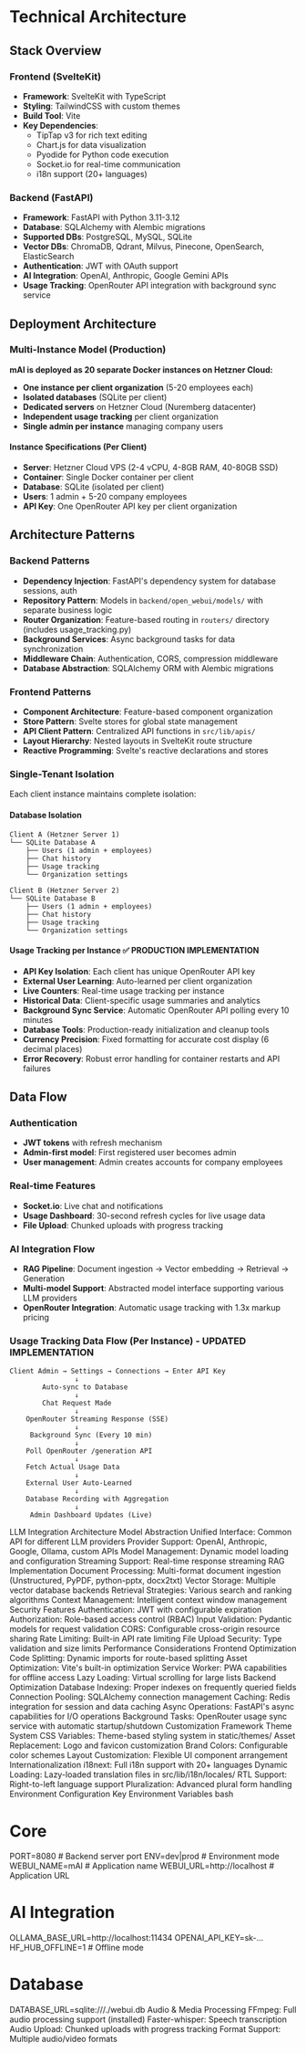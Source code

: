 # Technical Architecture

## Stack Overview

### Frontend (SvelteKit)
- **Framework**: SvelteKit with TypeScript
- **Styling**: TailwindCSS with custom themes
- **Build Tool**: Vite
- **Key Dependencies**:
  - TipTap v3 for rich text editing
  - Chart.js for data visualization
  - Pyodide for Python code execution
  - Socket.io for real-time communication
  - i18n support (20+ languages)

### Backend (FastAPI)
- **Framework**: FastAPI with Python 3.11-3.12
- **Database**: SQLAlchemy with Alembic migrations
- **Supported DBs**: PostgreSQL, MySQL, SQLite
- **Vector DBs**: ChromaDB, Qdrant, Milvus, Pinecone, OpenSearch, ElasticSearch
- **Authentication**: JWT with OAuth support
- **AI Integration**: OpenAI, Anthropic, Google Gemini APIs
- **Usage Tracking**: OpenRouter API integration with background sync service

## Deployment Architecture

### Multi-Instance Model (Production)
**mAI is deployed as 20 separate Docker instances on Hetzner Cloud:**

- **One instance per client organization** (5-20 employees each)
- **Isolated databases** (SQLite per client)
- **Dedicated servers** on Hetzner Cloud (Nuremberg datacenter)
- **Independent usage tracking** per client organization
- **Single admin per instance** managing company users

#### Instance Specifications (Per Client)
- **Server**: Hetzner Cloud VPS (2-4 vCPU, 4-8GB RAM, 40-80GB SSD)
- **Container**: Single Docker container per client
- **Database**: SQLite (isolated per client)
- **Users**: 1 admin + 5-20 company employees
- **API Key**: One OpenRouter API key per client organization
## Architecture Patterns

### Backend Patterns
- **Dependency Injection**: FastAPI's dependency system for database sessions, auth
- **Repository Pattern**: Models in `backend/open_webui/models/` with separate business logic
- **Router Organization**: Feature-based routing in `routers/` directory (includes usage_tracking.py)
- **Background Services**: Async background tasks for data synchronization
- **Middleware Chain**: Authentication, CORS, compression middleware
- **Database Abstraction**: SQLAlchemy ORM with Alembic migrations

### Frontend Patterns
- **Component Architecture**: Feature-based component organization
- **Store Pattern**: Svelte stores for global state management
- **API Client Pattern**: Centralized API functions in `src/lib/apis/`
- **Layout Hierarchy**: Nested layouts in SvelteKit route structure
- **Reactive Programming**: Svelte's reactive declarations and stores

### Single-Tenant Isolation
Each client instance maintains complete isolation:

#### Database Isolation
```
Client A (Hetzner Server 1)
└── SQLite Database A
    ├── Users (1 admin + employees)
    ├── Chat history
    ├── Usage tracking
    └── Organization settings

Client B (Hetzner Server 2)  
└── SQLite Database B
    ├── Users (1 admin + employees)
    ├── Chat history
    ├── Usage tracking
    └── Organization settings
```

#### Usage Tracking per Instance ✅ PRODUCTION IMPLEMENTATION
- **API Key Isolation**: Each client has unique OpenRouter API key
- **External User Learning**: Auto-learned per client organization
- **Live Counters**: Real-time usage tracking per instance
- **Historical Data**: Client-specific usage summaries and analytics
- **Background Sync Service**: Automatic OpenRouter API polling every 10 minutes
- **Database Tools**: Production-ready initialization and cleanup tools
- **Currency Precision**: Fixed formatting for accurate cost display (6 decimal places)
- **Error Recovery**: Robust error handling for container restarts and API failures
## Data Flow

### Authentication
- **JWT tokens** with refresh mechanism
- **Admin-first model**: First registered user becomes admin
- **User management**: Admin creates accounts for company employees

### Real-time Features
- **Socket.io**: Live chat and notifications
- **Usage Dashboard**: 30-second refresh cycles for live usage data
- **File Upload**: Chunked uploads with progress tracking

### AI Integration Flow
- **RAG Pipeline**: Document ingestion → Vector embedding → Retrieval → Generation
- **Multi-model Support**: Abstracted model interface supporting various LLM providers
- **OpenRouter Integration**: Automatic usage tracking with 1.3x markup pricing

### Usage Tracking Data Flow (Per Instance) - UPDATED IMPLEMENTATION
```
Client Admin → Settings → Connections → Enter API Key
                ↓
        Auto-sync to Database
                ↓
        Chat Request Made
                ↓
    OpenRouter Streaming Response (SSE)
                ↓
     Background Sync (Every 10 min)
                ↓
    Poll OpenRouter /generation API
                ↓
    Fetch Actual Usage Data
                ↓
    External User Auto-Learned
                ↓
    Database Recording with Aggregation
                ↓
     Admin Dashboard Updates (Live)
```
LLM Integration Architecture
Model Abstraction
Unified Interface: Common API for different LLM providers
Provider Support: OpenAI, Anthropic, Google, Ollama, custom APIs
Model Management: Dynamic model loading and configuration
Streaming Support: Real-time response streaming
RAG Implementation
Document Processing: Multi-format document ingestion (Unstructured, PyPDF, python-pptx, docx2txt)
Vector Storage: Multiple vector database backends
Retrieval Strategies: Various search and ranking algorithms
Context Management: Intelligent context window management
Security Features
Authentication: JWT with configurable expiration
Authorization: Role-based access control (RBAC)
Input Validation: Pydantic models for request validation
CORS: Configurable cross-origin resource sharing
Rate Limiting: Built-in API rate limiting
File Upload Security: Type validation and size limits
Performance Considerations
Frontend Optimization
Code Splitting: Dynamic imports for route-based splitting
Asset Optimization: Vite's built-in optimization
Service Worker: PWA capabilities for offline access
Lazy Loading: Virtual scrolling for large lists
Backend Optimization
Database Indexing: Proper indexes on frequently queried fields
Connection Pooling: SQLAlchemy connection management
Caching: Redis integration for session and data caching
Async Operations: FastAPI's async capabilities for I/O operations
Background Tasks: OpenRouter usage sync service with automatic startup/shutdown
Customization Framework
Theme System
CSS Variables: Theme-based styling system in static/themes/
Asset Replacement: Logo and favicon customization
Brand Colors: Configurable color schemes
Layout Customization: Flexible UI component arrangement
Internationalization
i18next: Full i18n support with 20+ languages
Dynamic Loading: Lazy-loaded translation files in src/lib/i18n/locales/
RTL Support: Right-to-left language support
Pluralization: Advanced plural form handling
Environment Configuration
Key Environment Variables
bash
# Core
PORT=8080                    # Backend server port
ENV=dev|prod                # Environment mode
WEBUI_NAME=mAI              # Application name
WEBUI_URL=http://localhost   # Application URL

# AI Integration
OLLAMA_BASE_URL=http://localhost:11434
OPENAI_API_KEY=sk-...
HF_HUB_OFFLINE=1            # Offline mode

# Database
DATABASE_URL=sqlite:///./webui.db
Audio & Media Processing
FFmpeg: Full audio processing support (installed)
Faster-whisper: Speech transcription
Audio Upload: Chunked uploads with progress tracking
Format Support: Multiple audio/video formats
